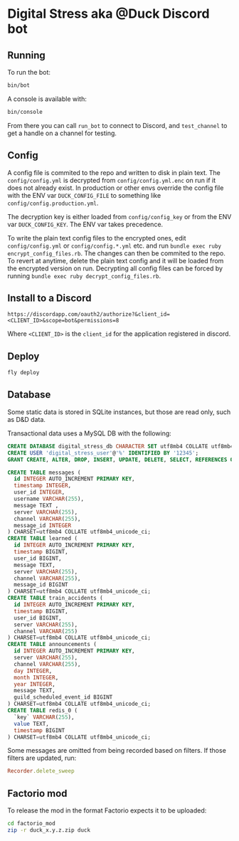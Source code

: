# Digital Stress aka @Duck Discord bot

## Running

To run the bot:

```bash
bin/bot
```

A console is available with:

```bash
bin/console
```

From there you can call `run_bot` to connect to Discord, and `test_channel` to get a handle on a channel for testing.


## Config

A config file is commited to the repo and written to disk in plain text. The `config/config.yml` is decrypted from `config/config.yml.enc` on run if it does not already exist. In production or other envs override the config file with the ENV var `DUCK_CONFIG_FILE` to something like `config/config.production.yml`.

The decryption key is either loaded from `config/config_key` or from the ENV var `DUCK_CONFIG_KEY`. The ENV var takes precedence.

To write the plain text config files to the encrypted ones, edit `config/config.yml` or `config/config.*.yml` etc. and run `bundle exec ruby encrypt_config_files.rb`. The changes can then be commited to the repo. To revert at anytime, delete the plain text config and it will be loaded from the encrypted version on run. Decrypting all config files can be forced by running `bundle exec ruby decrypt_config_files.rb`.


## Install to a Discord

```
https://discordapp.com/oauth2/authorize?&client_id=<CLIENT_ID>&scope=bot&permissions=8
```
Where `<CLIENT_ID>` is the `client_id` for the application registered in discord.


## Deploy

```bash
fly deploy
```

## Database

Some static data is stored in SQLite instances, but those are read only, such as D&D data.

Transactional data uses a MySQL DB with the following:

```sql
CREATE DATABASE digital_stress_db CHARACTER SET utf8mb4 COLLATE utf8mb4_0900_ai_ci;
CREATE USER 'digital_stress_user'@'%' IDENTIFIED BY '12345';
GRANT CREATE, ALTER, DROP, INSERT, UPDATE, DELETE, SELECT, REFERENCES ON digital_stress_db.* TO 'digital_stress_user'@'%' WITH GRANT OPTION;

CREATE TABLE messages (
  id INTEGER AUTO_INCREMENT PRIMARY KEY,
  timestamp INTEGER,
  user_id INTEGER,
  username VARCHAR(255),
  message TEXT ,
  server VARCHAR(255),
  channel VARCHAR(255),
  message_id INTEGER
) CHARSET=utf8mb4 COLLATE utf8mb4_unicode_ci;
CREATE TABLE learned (
  id INTEGER AUTO_INCREMENT PRIMARY KEY,
  timestamp BIGINT,
  user_id BIGINT,
  message TEXT,
  server VARCHAR(255),
  channel VARCHAR(255),
  message_id BIGINT
) CHARSET=utf8mb4 COLLATE utf8mb4_unicode_ci;
CREATE TABLE train_accidents (
  id INTEGER AUTO_INCREMENT PRIMARY KEY,
  timestamp BIGINT,
  user_id BIGINT,
  server VARCHAR(255),
  channel VARCHAR(255)
) CHARSET=utf8mb4 COLLATE utf8mb4_unicode_ci;
CREATE TABLE announcements (
  id INTEGER AUTO_INCREMENT PRIMARY KEY,
  server VARCHAR(255),
  channel VARCHAR(255),
  day INTEGER,
  month INTEGER,
  year INTEGER,
  message TEXT,
  guild_scheduled_event_id BIGINT
) CHARSET=utf8mb4 COLLATE utf8mb4_unicode_ci;
CREATE TABLE redis_0 (
  `key` VARCHAR(255),
  value TEXT,
  timestamp BIGINT
) CHARSET=utf8mb4 COLLATE utf8mb4_unicode_ci;
```

Some messages are omitted from being recorded based on filters. If those filters are updated, run:

```ruby
Recorder.delete_sweep
```

## Factorio mod

To release the mod in the format Factorio expects it to be uploaded:

```bash
cd factorio_mod
zip -r duck_x.y.z.zip duck
```
